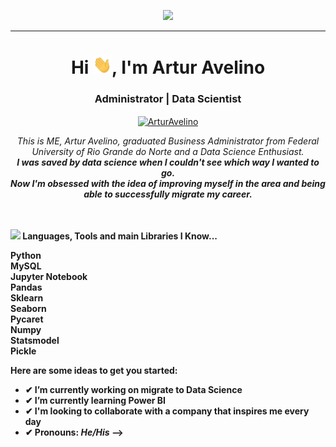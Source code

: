 <p align="center">
  <img src="https://github.com/thompsonemerson/thompsonemerson/raw/master/cover-thompson.png" height="200"/>
</p>
<hr>
<h1 align="center">Hi <img src="https://raw.githubusercontent.com/ABSphreak/ABSphreak/master/gifs/Hi.gif" width="30px">, I'm Artur Avelino</h1>
<h3 align="center">Administrator | Data Scientist </h3>
<p align="center">
<a href="https://www.linkedin.com/in/arturavelinoadm/" target="blank"><img align="center" src="https://cdn.jsdelivr.net/npm/simple-icons@3.0.1/icons/linkedin.svg" alt="ArturAvelino" height="30" width="40" /></a>
</p>
</p>

<p align="center">
  <em>
    This is ME, Artur Avelino, graduated Business Administrator from Federal University of Rio Grande do Norte and a Data Science Enthusiast. <b>
    <br> I was saved by data science when I couldn't see which way I wanted to go. 
    <br> Now I'm obsessed with the idea of improving myself in the area and being able to successfully migrate my career.
    
  </em> 
  <br>
  <br>
  <br>
</p>

<img src="https://media.giphy.com/media/ObNTw8Uzwy6KQ/giphy.gif" width="30px">&nbsp;**Languages, Tools and main Libraries I Know...**
<p align="left">
  
<b>Python</b><br>
<b>MySQL</b><br>
<b>Jupyter Notebook</b><br>
<b>Pandas</b><br>
<b>Sklearn</b><br>
<b>Seaborn</b><br>
<b>Pycaret</b><br>
<b>Numpy</b><br>
<b>Statsmodel</b><br>
<b>Pickle</b><br>


Here are some ideas to get you started:

- ✔ I’m currently working on migrate to Data Science
- ✔ I’m currently learning Power BI
- ✔ I'm looking to collaborate with a company that inspires me every day
- ✔ Pronouns: ***He/His***
-->
